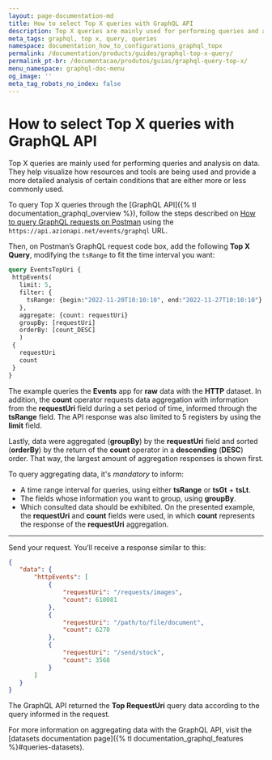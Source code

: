 ```yaml
---
layout: page-documentation-md
title: How to select Top X queries with GraphQL API
description: Top X queries are mainly used for performing queries and analysis on data. They help visualize how resources and tools are being used and provide a more detailed analysis of certain conditions that are either more or less commonly used.
meta_tags: graphql, top x, query, queries
namespace: documentation_how_to_configurations_graphql_topx
permalink: /documentation/products/guides/graphql-top-x-query/
permalink_pt-br: /documentacao/produtos/guias/graphql-query-top-x/
menu_namespace: graphql-doc-menu
og_image: ''
meta_tag_robots_no_index: false
---
```


# How to select Top X queries with GraphQL API

Top X queries are mainly used for performing queries and analysis on data. They help visualize how resources and tools are being used and provide a more detailed analysis of certain conditions that are either more or less commonly used.

To query Top X queries through the [GraphQL API]({% tl documentation_graphql_overview %}), follow the steps described on [How to query GraphQL requests on Postman](https://www.azion.com/en/documentation/products/guides/query-graphql-postman/) using the `https://api.azionapi.net/events/graphql` URL.

Then, on Postman’s GraphQL request code box, add the following **Top X Query**, modifying the `tsRange` to fit the time interval you want:

```graphql
query EventsTopUri {
 httpEvents(
   limit: 5,
   filter: {
     tsRange: {begin:"2022-11-20T10:10:10", end:"2022-11-27T10:10:10"}
   },
   aggregate: {count: requestUri}
   groupBy: [requestUri]
   orderBy: [count_DESC]
   )
 {
   requestUri
   count
 }
}
```

The example queries the **Events** app for **raw** data with the **HTTP** dataset. In addition, the **count** operator requests data aggregation with information from the **requestUri** field during a set period of time, informed through the **tsRange** field. The API response was also limited to 5 registers by using the **limit** field.

Lastly, data were aggregated (**groupBy**) by the **requestUri** field and sorted (**orderBy**) by the return of the **count** operator in a **descending** (**DESC**) order. That way, the largest amount of aggregation responses is shown first.

To query aggregating data, it's *mandatory* to inform:

- A time range interval for queries, using either **tsRange** or **tsGt** + **tsLt**.
- The fields whose information you want to group, using **groupBy**.
- Which consulted data should be exhibited. On the presented example, the **requestUri** and **count** fields were used, in which **count** represents the response of the **requestUri** aggregation.

---

Send your request. You’ll receive a response similar to this:

```json
{
   "data": {
       "httpEvents": [
           {
               "requestUri": "/requests/images",
               "count": 610081
           },
           {
               "requestUri": "/path/to/file/document",
               "count": 6270
           },
           {
               "requestUri": "/send/stock",
               "count": 3568
           }
       ]
   }
}
```

The GraphQL API returned the **Top RequestUri** query data according to the query informed in the request.

For more information on aggregating data with the GraphQL API, visit the [datasets documentation page]({% tl documentation_graphql_features %}#queries-datasets).
